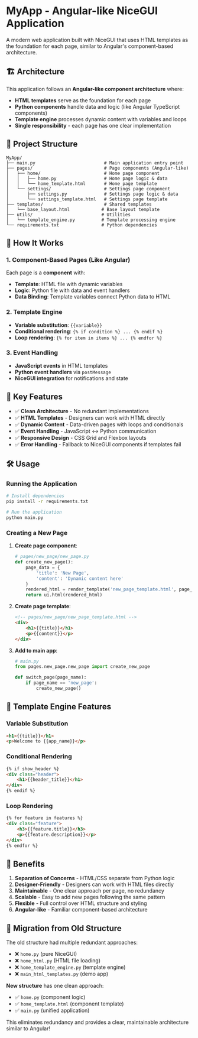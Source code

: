 # MyApp - Angular-like NiceGUI Application

A modern web application built with NiceGUI that uses HTML templates as the foundation for each page, similar to Angular's component-based architecture.

## 🏗️ Architecture

This application follows an **Angular-like component architecture** where:

- **HTML templates** serve as the foundation for each page
- **Python components** handle data and logic (like Angular TypeScript components)
- **Template engine** processes dynamic content with variables and loops
- **Single responsibility** - each page has one clear implementation

## 📁 Project Structure

```
MyApp/
├── main.py                          # Main application entry point
├── pages/                           # Page components (Angular-like)
│   ├── home/                        # Home page component
│   │   ├── home.py                  # Home page logic & data
│   │   └── home_template.html       # Home page template
│   └── settings/                    # Settings page component
│       ├── settings.py              # Settings page logic & data
│       └── settings_template.html   # Settings page template
├── templates/                       # Shared templates
│   └── base_layout.html            # Base layout template
├── utils/                          # Utilities
│   └── template_engine.py          # Template processing engine
└── requirements.txt                # Python dependencies
```

## 🚀 How It Works

### 1. **Component-Based Pages** (Like Angular)
Each page is a **component** with:
- **Template**: HTML file with dynamic variables
- **Logic**: Python file with data and event handlers
- **Data Binding**: Template variables connect Python data to HTML

### 2. **Template Engine**
- **Variable substitution**: `{{variable}}`
- **Conditional rendering**: `{% if condition %} ... {% endif %}`
- **Loop rendering**: `{% for item in items %} ... {% endfor %}`

### 3. **Event Handling**
- **JavaScript events** in HTML templates
- **Python event handlers** via `postMessage`
- **NiceGUI integration** for notifications and state

## 🎯 Key Features

- ✅ **Clean Architecture** - No redundant implementations
- ✅ **HTML Templates** - Designers can work with HTML directly
- ✅ **Dynamic Content** - Data-driven pages with loops and conditionals
- ✅ **Event Handling** - JavaScript ↔ Python communication
- ✅ **Responsive Design** - CSS Grid and Flexbox layouts
- ✅ **Error Handling** - Fallback to NiceGUI components if templates fail

## 🛠️ Usage

### Running the Application
```bash
# Install dependencies
pip install -r requirements.txt

# Run the application
python main.py
```

### Creating a New Page
1. **Create page component**:
   ```python
   # pages/new_page/new_page.py
   def create_new_page():
       page_data = {
           'title': 'New Page',
           'content': 'Dynamic content here'
       }
       rendered_html = render_template('new_page_template.html', page_data)
       return ui.html(rendered_html)
   ```

2. **Create page template**:
   ```html
   <!-- pages/new_page/new_page_template.html -->
   <div>
       <h1>{{title}}</h1>
       <p>{{content}}</p>
   </div>
   ```

3. **Add to main app**:
   ```python
   # main.py
   from pages.new_page.new_page import create_new_page
   
   def switch_page(page_name):
       if page_name == 'new_page':
           create_new_page()
   ```

## 🔧 Template Engine Features

### Variable Substitution
```html
<h1>{{title}}</h1>
<p>Welcome to {{app_name}}</p>
```

### Conditional Rendering
```html
{% if show_header %}
<div class="header">
    <h1>{{header_title}}</h1>
</div>
{% endif %}
```

### Loop Rendering
```html
{% for feature in features %}
<div class="feature">
    <h3>{{feature.title}}</h3>
    <p>{{feature.description}}</p>
</div>
{% endfor %}
```

## 🎨 Benefits

1. **Separation of Concerns** - HTML/CSS separate from Python logic
2. **Designer-Friendly** - Designers can work with HTML files directly
3. **Maintainable** - One clear approach per page, no redundancy
4. **Scalable** - Easy to add new pages following the same pattern
5. **Flexible** - Full control over HTML structure and styling
6. **Angular-like** - Familiar component-based architecture

## 🔄 Migration from Old Structure

The old structure had multiple redundant approaches:
- ❌ `home.py` (pure NiceGUI)
- ❌ `home_html.py` (HTML file loading)
- ❌ `home_template_engine.py` (template engine)
- ❌ `main_html_templates.py` (demo app)

**New structure** has one clean approach:
- ✅ `home.py` (component logic)
- ✅ `home_template.html` (component template)
- ✅ `main.py` (unified application)

This eliminates redundancy and provides a clear, maintainable architecture similar to Angular! 